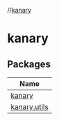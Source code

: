 //[kanary](index.md)

# kanary

## Packages

| Name |
|---|
| [kanary](kanary/kanary/index.md) |
| [kanary.utils](kanary/kanary.utils/index.md) |
